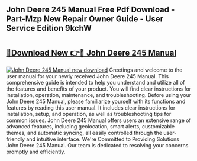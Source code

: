 ## John Deere 245 Manual Free Pdf Download - Part-Mzp New Repair Owner Guide - User Service Edition 9kchW

# <h2><a href="http://bc87506.oget.top/?id=John+Deere+245+Manual">🔗Download New 👉🔴 John Deere 245 Manual</a></h2>

[![John Deere 245 Manual new download](https://i.imgur.com/5g1atiW.png)](http://bc87506.oget.top/?id=John+Deere+245+Manual)
Greetings and welcome to the user manual for your newly received John Deere 245 Manual. This comprehensive guide is intended to help you understand and utilize all of the features and benefits of your product. You will find clear instructions for installation, operation, maintenance, and troubleshooting. Before using your John Deere 245 Manual, please familiarize yourself with its functions and features by reading this user manual. It includes clear instructions for installation, setup, and operation, as well as troubleshooting tips for common issues. John Deere 245 Manual offers users an extensive range of advanced features, including geolocation, smart alerts, customizable themes, and automatic syncing, all easily controlled through the user-friendly and intuitive interface. We're Committed to Providing Solutions John Deere 245 Manual. Our team is dedicated to resolving your concerns promptly and efficiently.
